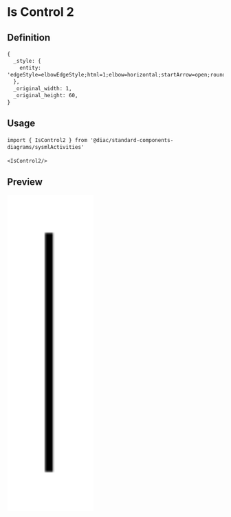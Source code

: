 # Is Control 2

## Definition

```
{
  _style: { 
    entity: 'edgeStyle=elbowEdgeStyle;html=1;elbow=horizontal;startArrow=open;rounded=0;endArrow=none;verticalAlign=bottom;exitX=0;exitY=0.5;startSize=12;',
  },
  _original_width: 1,
  _original_height: 60,
}
```

## Usage

```
import { IsControl2 } from '@diac/standard-components-diagrams/sysmlActivities'

<IsControl2/>
```

## Preview

<img src="./is-control-2.png" width="200"/>

